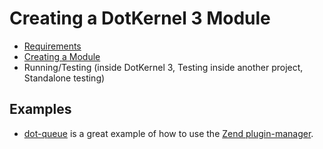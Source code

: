 # Creating a DotKernel 3 Module

- [Requirements](Requirements.md)
- [Creating a Module](Creating-a-simple-Module.md)
- Running/Testing (inside DotKernel 3, Testing inside another project, Standalone testing)

## Examples

- [dot-queue](https://github.com/dotkernel/dot-queue) is a great example of how to use the [Zend plugin-manager](http://zendframework.github.io/zend-servicemanager/plugin-managers/).
